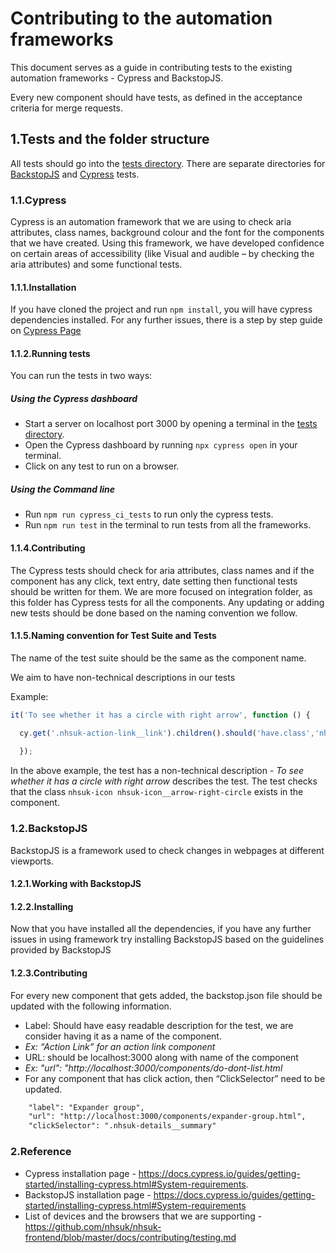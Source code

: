 # Contributing to the automation frameworks

This document serves as a guide in contributing tests to the existing automation frameworks - Cypress and BackstopJS.

Every new component should have tests, as defined in the acceptance criteria for merge requests.

## 1.Tests and the folder structure
All tests should go into the [tests directory](https://github.com/nhsuk/nhsuk-frontend/tree/master/tests). There are separate directories for [BackstopJS](https://github.com/garris/BackstopJS) and [Cypress](https://www.cypress.io/) tests.

### 1.1.Cypress
Cypress is an automation framework that we are using to check aria attributes, class names, background colour and the font for the components that we have created. Using this framework, we have developed confidence on certain areas of accessibility (like Visual and audible – by checking the aria attributes) and some functional tests.

#### 1.1.1.Installation
If you have cloned the project and run `npm install`, you will have cypress dependencies installed. For any further issues, there is a step by step guide on [Cypress Page](https://docs.cypress.io/guides/getting-started/installing-cypress.html#System-requirements)

#### 1.1.2.Running tests

You can run the tests in two ways:

##### Using the Cypress dashboard

*	Start a server on localhost port 3000 by opening a terminal in the [tests directory](https://github.com/nhsuk/nhsuk-frontend/tree/master/tests).
*	Open the Cypress dashboard by running `npx cypress open` in your terminal.
*	Click on any test to run on a browser.

##### Using the Command line 
*	Run `npm run cypress_ci_tests` to run only the cypress tests.
*	Run `npm run test` in the terminal to run tests from all the frameworks.


#### 1.1.4.Contributing
The Cypress tests should check for aria attributes, class names and if the component has any click, text entry, date setting then functional tests should be written for them. We are more focused on integration folder, as this folder has Cypress tests for all the components. Any updating or adding new tests should be done based on the naming convention we follow.

#### 1.1.5.Naming convention for Test Suite and Tests

The name of the test suite should be the same as the component name.

We aim to have non-technical descriptions in our tests

Example:

```js
it('To see whether it has a circle with right arrow', function () {

  cy.get('.nhsuk-action-link__link').children().should('have.class','nhsuk-icon nhsuk-icon__arrow-right-circle')
  
  });
```

In the above example, the test has a non-technical description - *To see whether it has a circle with right arrow* describes the test.
The test checks that the class `nhsuk-icon nhsuk-icon__arrow-right-circle` exists in the component.

### 1.2.BackstopJS
BackstopJS is a framework used to check changes in webpages at different viewports.

#### 1.2.1.Working with BackstopJS

#### 1.2.2.Installing
Now that you have installed all the dependencies, if you have any further issues in using framework try installing BackstopJS based on the guidelines provided by BackstopJS

#### 1.2.3.Contributing
For every new component that gets added, the backstop.json file should be updated with the following information.

*	Label: Should have easy readable description for the test, we are consider having it as a name of the component.
* *Ex: “Action Link” for an action link component*
*	URL: should be localhost:3000 along with name of the component
* *Ex: "url": "http://localhost:3000/components/do-dont-list.html*
* For any component that has click action, then “ClickSelector” need to be updated.
 
```html
    "label": "Expander group",
    "url": "http://localhost:3000/components/expander-group.html",
    "clickSelector": ".nhsuk-details__summary"
```

### 2.Reference
*	Cypress installation page - https://docs.cypress.io/guides/getting-started/installing-cypress.html#System-requirements.
*	BackstopJS installation page - https://docs.cypress.io/guides/getting-started/installing-cypress.html#System-requirements
*	List of devices and the browsers that we are supporting  - https://github.com/nhsuk/nhsuk-frontend/blob/master/docs/contributing/testing.md
